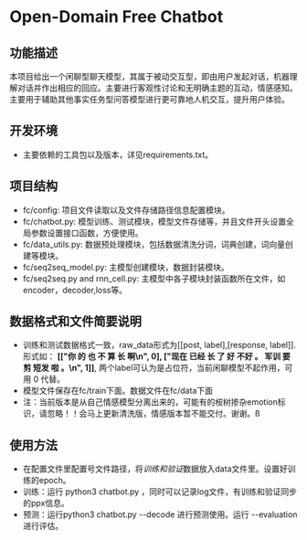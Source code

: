 Open-Domain Free Chatbot
=========================================

功能描述
---

本项目给出一个闲聊型聊天模型，其属于被动交互型，即由用户发起对话，机器理解对话并作出相应的回应。主要进行客观性讨论和无明确主题的互动，情感感知。主要用于辅助其他事实任务型问答模型进行更可靠地人机交互，提升用户体验。

开发环境
---

* 主要依赖的工具包以及版本，详见requirements.txt。

项目结构
---

* fc/config: 项目文件读取以及文件存储路径信息配置模块。
* fc/chatbot.py: 模型训练、测试模块，模型文件存储等，并且文件开头设置全局参数设置接口函数，方便使用。
* fc/data_utils.py: 数据预处理模块，包括数据清洗分词，词典创建，词向量创建等模块。
* fc/seq2seq_model.py: 主模型创建模块，数据封装模块。
* fc/seq2seq.py and rnn_cell.py: 主模型中各子模块封装函数所在文件，如encoder，decoder,loss等。

数据格式和文件简要说明
---

* 训练和测试数据格式一致，raw_data形式为[[post, label],[response, label]].形式如： **[["你 的 也 不 算 长 啊\n", 0], ["现在 已经 长 了 好 不好 。 军训 要 剪 短发 啦 。\n", 1]]**, 两个label可认为是占位符，当前闲聊模型不起作用，可用 0 代替。
* 模型文件保存在fc/train下面。数据文件在fc/data下面
* 注：当前版本是从自己情感模型分离出来的，可能有的桉树掺杂emotion标识，请忽略！！会马上更新清洗版，情感版本暂不能交付。谢谢。ß

使用方法
---

* 在配置文件里配置号文件路径，将*训练和验证*数据放入data文件里。设置好训练的epoch。
* 训练：运行 python3 chatbot.py ，同时可以记录log文件，有训练和验证同步的ppx信息。
* 预测：运行python3 chatbot.py --decode  进行预测使用。运行 --evaluation 进行评估。
